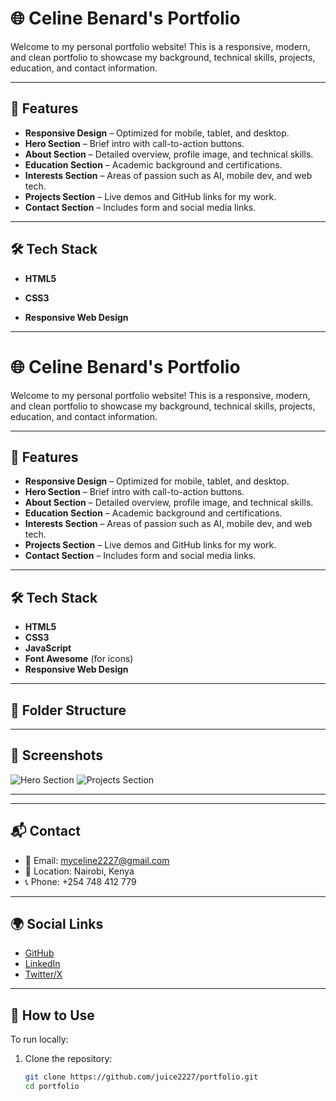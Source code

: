 # 🌐 Celine Benard's Portfolio

Welcome to my personal portfolio website! This is a responsive, modern, and clean portfolio to showcase my background, technical skills, projects, education, and contact information.

---

## 🚀 Features

- **Responsive Design** – Optimized for mobile, tablet, and desktop.
- **Hero Section** – Brief intro with call-to-action buttons.
- **About Section** – Detailed overview, profile image, and technical skills.
- **Education Section** – Academic background and certifications.
- **Interests Section** – Areas of passion such as AI, mobile dev, and web tech.
- **Projects Section** – Live demos and GitHub links for my work.
- **Contact Section** – Includes form and social media links.

---

## 🛠 Tech Stack

- **HTML5**
- **CSS3**

- **Responsive Web Design**

---



# 🌐 Celine Benard's Portfolio

Welcome to my personal portfolio website! This is a responsive, modern, and clean portfolio to showcase my background, technical skills, projects, education, and contact information.

---

## 🚀 Features

- **Responsive Design** – Optimized for mobile, tablet, and desktop.
- **Hero Section** – Brief intro with call-to-action buttons.
- **About Section** – Detailed overview, profile image, and technical skills.
- **Education Section** – Academic background and certifications.
- **Interests Section** – Areas of passion such as AI, mobile dev, and web tech.
- **Projects Section** – Live demos and GitHub links for my work.
- **Contact Section** – Includes form and social media links.

---

## 🛠 Tech Stack

- **HTML5**
- **CSS3**
- **JavaScript**
- **Font Awesome** (for icons)
- **Responsive Web Design**

---

## 📂 Folder Structure


---

## 📸 Screenshots

![Hero Section](https://via.placeholder.com/800x400?text=Hero+Section)
![Projects Section](https://via.placeholder.com/800x400?text=Projects+Section)

---



---

## 📬 Contact

- 📧 Email: [myceline2227@gmail.com](mailto:myceline2227@gmail.com)
- 📍 Location: Nairobi, Kenya
- 📞 Phone: +254 748 412 779

---

## 🌍 Social Links

- [GitHub](https://github.com/juice2227/)
- [LinkedIn](https://www.linkedin.com/in/celine-benard-59a397272/)
- [Twitter/X](https://x.com/kerueli)

---

## 📌 How to Use

To run locally:

1. Clone the repository:

   ```bash
   git clone https://github.com/juice2227/portfolio.git
   cd portfolio
